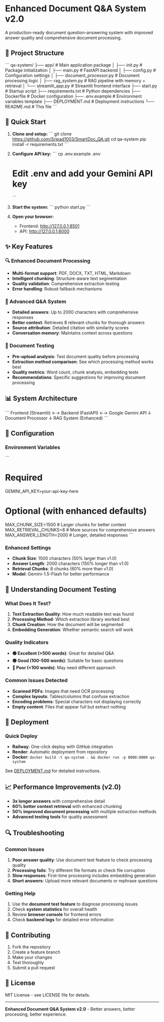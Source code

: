 # Enhanced Document Q&A System v2.0

A production-ready document question-answering system with improved answer quality and comprehensive document processing.

## 📁 Project Structure

\`\`\`
qa-system/
├── app/ # Main application package
│ ├── init.py # Package initialization
│ ├── main.py # FastAPI backend
│ ├── config.py # Configuration settings
│ ├── document_processor.py # Document processing logic
│ ├── rag_system.py # RAG pipeline with memory + retrieval
│ └── streamlit_app.py # Streamlit frontend interface
├── start.py # Startup script
├── requirements.txt # Python dependencies
├── Dockerfile # Docker configuration
├── .env.example # Environment variables template
├── DEPLOYMENT.md # Deployment instructions
└── README.md # This file
\`\`\`

## 🚀 Quick Start

1. **Clone and setup:**
   \`\`\`
   git clone https://github.com/Sripad1003/SmartDoc_QA.git
   cd qa-system
   pip install -r requirements.txt
    \`\`\`

2. **Configure API key:**
   \`\`\`
   cp .env.example .env
   # Edit .env and add your Gemini API key
   \`\`\`

3. **Start the system:**
   \`\`\`
   python start.py
   \`\`\`

4. **Open your browser:**
   - Frontend: http://127.0.0.1:8501
   - API: http://127.0.0.1:8000

## ✨ Key Features

### 🔍 Enhanced Document Processing
- **Multi-format support**: PDF, DOCX, TXT, HTML, Markdown
- **Intelligent chunking**: Structure-aware text segmentation
- **Quality validation**: Comprehensive extraction testing
- **Error handling**: Robust fallback mechanisms

### 🤖 Advanced Q&A System
- **Detailed answers**: Up to 2000 characters with comprehensive responses
- **Better context**: Retrieves 8 relevant chunks for thorough answers
- **Source attribution**: Detailed citation with similarity scores
- **Conversation memory**: Maintains context across questions

### 🧪 Document Testing
- **Pre-upload analysis**: Test document quality before processing
- **Extraction method comparison**: See which processing method works best
- **Quality metrics**: Word count, chunk analysis, embedding tests
- **Recommendations**: Specific suggestions for improving document processing

## 📊 System Architecture

\`\`\`
Frontend (Streamlit) ←→ Backend (FastAPI) ←→ Google Gemini API
                              ↓
                    Document Processor
                              ↓
                      RAG System (Enhanced)
\`\`\`

## 🔧 Configuration

### Environment Variables
\`\`\`
# Required
GEMINI_API_KEY=your-api-key-here

# Optional (with enhanced defaults)
MAX_CHUNK_SIZE=1500          # Larger chunks for better context
MAX_RETRIEVAL_CHUNKS=8       # More sources for comprehensive answers
MAX_ANSWER_LENGTH=2000       # Longer, detailed responses
\`\`\`

### Enhanced Settings
- **Chunk Size**: 1500 characters (50% larger than v1.0)
- **Answer Length**: 2000 characters (150% longer than v1.0)
- **Retrieval Chunks**: 8 chunks (60% more than v1.0)
- **Model**: Gemini-1.5-Flash for better performance

## 🧪 Understanding Document Testing

### What Does It Test?
1. **Text Extraction Quality**: How much readable text was found
2. **Processing Method**: Which extraction library worked best
3. **Chunk Creation**: How the document will be segmented
4. **Embedding Generation**: Whether semantic search will work

### Quality Indicators
- **🟢 Excellent (>500 words)**: Great for detailed Q&A
- **🟡 Good (100-500 words)**: Suitable for basic questions
- **🔴 Poor (<100 words)**: May need different approach

### Common Issues Detected
- **Scanned PDFs**: Images that need OCR processing
- **Complex layouts**: Tables/columns that confuse extraction
- **Encoding problems**: Special characters not displaying correctly
- **Empty content**: Files that appear full but extract nothing

## 🚀 Deployment

### Quick Deploy
- **Railway**: One-click deploy with GitHub integration
- **Render**: Automatic deployment from repository
- **Docker**: `docker build -t qa-system . && docker run -p 8000:8000 qa-system`

See [DEPLOYMENT.md](DEPLOYMENT.md) for detailed instructions.

## 📈 Performance Improvements (v2.0)

- **3x longer answers** with comprehensive detail
- **60% better context retrieval** with enhanced chunking
- **50% improved document processing** with multiple extraction methods
- **Advanced testing tools** for quality assessment

## 🔍 Troubleshooting

### Common Issues
1. **Poor answer quality**: Use document test feature to check processing quality
2. **Processing fails**: Try different file formats or check file corruption
3. **Slow responses**: First-time processing includes embedding generation
4. **Short answers**: Upload more relevant documents or rephrase questions

### Getting Help
1. Use the **document test feature** to diagnose processing issues
2. Check **system statistics** for overall health
3. Review **browser console** for frontend errors
4. Check **backend logs** for detailed error information

## 🤝 Contributing

1. Fork the repository
2. Create a feature branch
3. Make your changes
4. Test thoroughly
5. Submit a pull request

## 📄 License

MIT License - see LICENSE file for details.

---

**Enhanced Document Q&A System v2.0** - Better answers, better processing, better experience.
